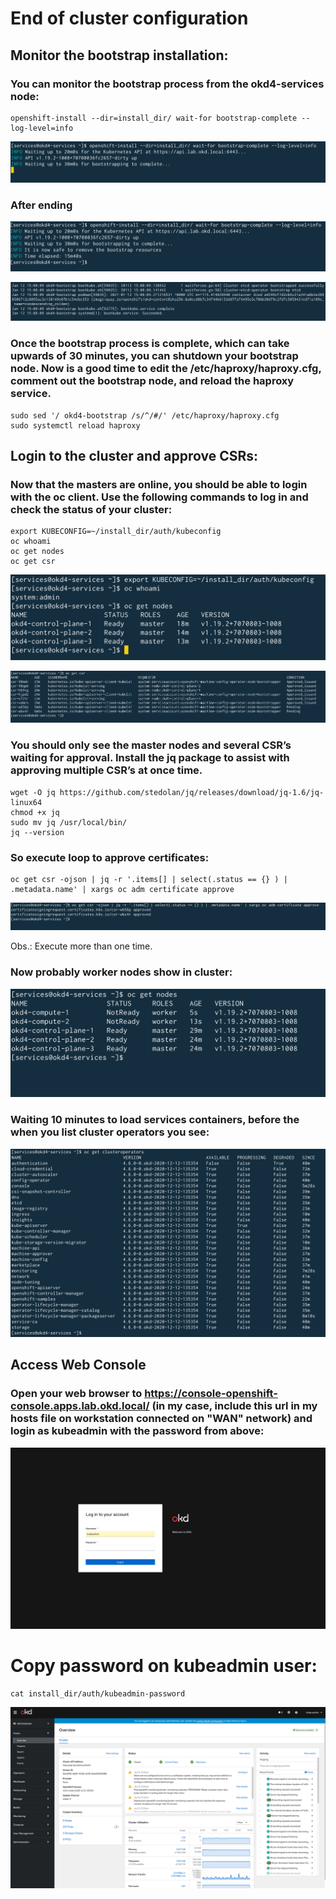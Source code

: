 # End of cluster configuration

## Monitor the bootstrap installation:

### You can monitor the bootstrap process from the okd4-services node:

	openshift-install --dir=install_dir/ wait-for bootstrap-complete --log-level=info

![](../../images/journal_executing.png?raw=true)


### After ending

![](../../images/journal_end.png?raw=true)

![](../../images/logs_end.png?raw=true)

### Once the bootstrap process is complete, which can take upwards of 30 minutes, you can shutdown your bootstrap node. Now is a good time to edit the /etc/haproxy/haproxy.cfg, comment out the bootstrap node, and reload the haproxy service.

	sudo sed '/ okd4-bootstrap /s/^/#/' /etc/haproxy/haproxy.cfg
	sudo systemctl reload haproxy


## Login to the cluster and approve CSRs:

### Now that the masters are online, you should be able to login with the oc client. Use the following commands to log in and check the status of your cluster:

	export KUBECONFIG=~/install_dir/auth/kubeconfig
	oc whoami
	oc get nodes
	oc get csr

![](../../images/get_nodes_master.png?raw=true)

![](../../images/csr.png?raw=true)

### You should only see the master nodes and several CSR’s waiting for approval. Install the jq package to assist with approving multiple CSR’s at once time.

	wget -O jq https://github.com/stedolan/jq/releases/download/jq-1.6/jq-linux64
	chmod +x jq
	sudo mv jq /usr/local/bin/
	jq --version


### So execute loop to approve certificates:

	oc get csr -ojson | jq -r '.items[] | select(.status == {} ) | .metadata.name' | xargs oc adm certificate approve

![](../../images/csr_approved.png?raw=true)

Obs.: Execute more than one time.

### Now probably worker nodes show in cluster:

![](../../images/worker_nodes.png?raw=true)

### Waiting 10 minutes to load services containers, before the when you list cluster operators you see:

![](../../images/cluster_operators.png?raw=true)

## Access Web Console

### Open your web browser to https://console-openshift-console.apps.lab.okd.local/ (in my case, include this url in my hosts file on workstation connected on "WAN" network) and login as kubeadmin with the password from above:

![](../../images/webconsole-okd4.png?raw=true)

# Copy password on kubeadmin user:

	cat install_dir/auth/kubeadmin-password

![](../../images/webconsole.png?raw=true)
